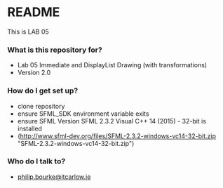 # README #

This is LAB 05 

### What is this repository for? ###

* Lab 05 Immediate and DisplayList Drawing (with transformations)
* Version 2.0

### How do I get set up? ###

* clone repository
* ensure SFML_SDK environment variable exits
* ensure SFML Version SFML 2.3.2 Visual C++ 14 (2015) - 32-bit is installed
* (http://www.sfml-dev.org/files/SFML-2.3.2-windows-vc14-32-bit.zip "SFML-2.3.2-windows-vc14-32-bit.zip")

### Who do I talk to? ###

* philip.bourke@itcarlow.ie